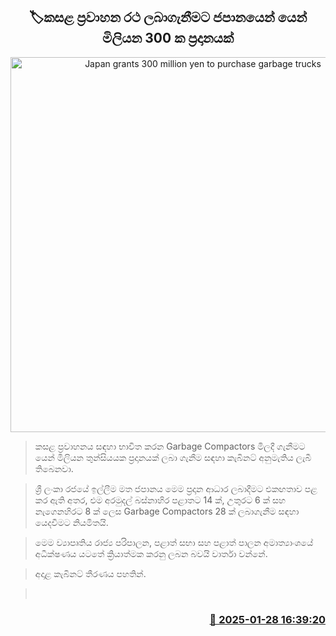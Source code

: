 <p align='center'><b><h2 align='center' title='Japan grants 300 million yen to purchase garbage trucks'>🏷කසළ ප්‍රවාහන රථ ලබාගැනීමට ජපානයෙන් යෙන් මිලියන 300 ක ප්‍රදානයක්</h2></b></p>
<p align='center'><img src='https://helakuru.sgp1.cdn.digitaloceanspaces.com/esana/images/lib/cabinet-updates[1].jpg' width='600' alt='Japan grants 300 million yen to purchase garbage trucks'></p>

> කසළ ප්‍රවාහනය සඳහා භාවිත කරන Garbage Compactors මිලදී ගැනීමට යෙන් මිලියන තුන්සියයක ප්‍රදානයක් ලබා ගැනීම සඳහා කැබිනට් අනුමැතිය ලැබී තිබෙනවා.

> ශ්‍රී ලංකා රජයේ ඉල්ලීම මත ජපානය මෙ​ම ප්‍රදාන ආධාර ලබාදීමට එකඟතාව පළ කර ඇති අතර, එම අරමුදල් බස්නාහිර පළාතට 14 ක්, උතුරට 6 ක් සහ නැගෙනහිරට 8 ක් ලෙස Garbage Compactors 28 ක් ලබාගැනීම සඳහා යෙදවීමට නියමිතයි.

> මෙම ව්‍යාපෘතිය රාජ්‍ය පරිපාලන, පළාත් සභා සහ පළාත් පාලන අමාත්‍යාංශයේ අධීක්ෂණය යටතේ ක්‍රියාත්මක කරනු ලබන බවයි වාර්තා වන්නේ.

> අදාළ කැබිනට් තීරණය පහතින්.

>  



<h3 align='right'><a href='https://www.helakuru.lk/esana/p/106961/'>📅 2025-01-28 16:39:20</a></h3>
